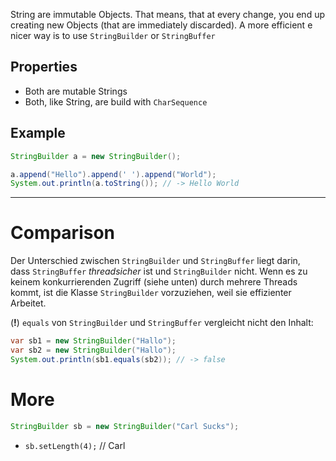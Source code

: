 String are immutable Objects. That means, that at every change, you end up creating new Objects (that are immediately discarded). A more efficient e nicer way is to use `StringBuilder` or `StringBuffer`

## Properties
- Both are mutable Strings
- Both, like String, are build with `CharSequence`

## Example
```java
StringBuilder a = new StringBuilder();

a.append("Hello").append(' ').append("World");
System.out.println(a.toString()); // -> Hello World
```

---
# Comparison
Der Unterschied zwischen `StringBuilder` und `StringBuffer` liegt darin, dass `StringBuffer` _threadsicher_ ist und `StringBuilder` nicht. Wenn es zu keinem konkurrierenden Zugriff (siehe unten) durch mehrere Threads kommt, ist die Klasse `StringBuilder` vorzuziehen, weil sie effizienter Arbeitet.

(**!**) `equals` von `StringBuilder` und `StringBuffer` vergleicht nicht den Inhalt:
```java
var sb1 = new StringBuilder("Hallo");
var sb2 = new StringBuilder("Hallo");
System.out.println(sb1.equals(sb2)); // -> false
```

# More
```java
StringBuilder sb = new StringBuilder("Carl Sucks");
```
- `sb.setLength(4);`  // Carl
